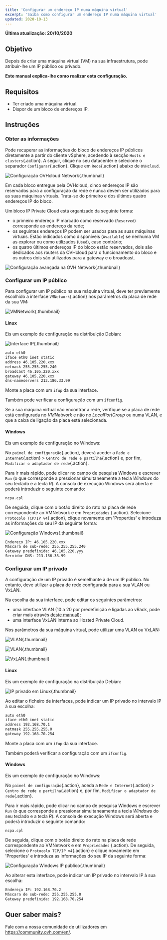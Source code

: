 ```yaml
---
title: 'Configurar um endereço IP numa máquina virtual'
excerpt: 'Saiba como configurar um endereço IP numa máquina virtual'
updated: 2020-10-13
---
```


**Última atualização: 20/10/2020**

## Objetivo

Depois de criar uma máquina virtual (VM) na sua infraestrutura, pode atribuir-lhe um IP público ou privado.

**Este manual explica-lhe como realizar esta configuração.**

## Requisitos

- Ter criado uma máquina virtual.
- Dispor de um bloco de endereços IP.

## Instruções

### Obter as informações

Pode recuperar as informações do bloco de endereços IP públicos diretamente a partir do cliente vSphere, acedendo à secção `Hosts e clusters`{.action}. A seguir, clique no seu datacenter e selecione o separador `Configurar`{.action}. Clique em `Rede`{.action} abaixo de `OVHcloud`.

![Configuração OVHcloud Network](images/01config_ip_ovh_network.png){.thumbnail}

Em cada bloco entregue pela OVHcloud, cinco endereços IP são reservados para a configuração da rede e nunca devem ser utilizados para as suas máquinas virtuais. Trata-se do primeiro e dos últimos quatro endereços IP do bloco.

Um bloco IP Private Cloud está organizado da seguinte forma:

- o primeiro endereço IP marcado como reservado (`Reserved`) corresponde ao endereço da rede;
- os seguintes endereços IP podem ser usados para as suas máquinas virtuais. Estão indicados como disponíveis (`Available`) se nenhuma VM as explorar ou como utilizados (`Used`), caso contrário;
- os quatro últimos endereços IP do bloco estão reservados, dois são dedicados aos routers da OVHcloud para o funcionamento do bloco e os outros dois são utilizados para a gateway e o broadcast.

![Configuração avançada na OVH Network](images/02config_ip_ovh_network_advanced.png){.thumbnail}

### Configurar um IP público

Para configurar um IP público na sua máquina virtual, deve ter previamente escolhido a interface `VMNetwork`{.action} nos parâmetros da placa de rede da sua VM:

![VMNetwork](images/03vmnetwork.png){.thumbnail}

#### Linux

Eis um exemplo de configuração na distribuição Debian:

![Interface IP](images/config_ip_interfaces.jpg){.thumbnail}

```sh
auto eth0
iface eth0 inet static
address 46.105.220.xxx
netmask 255.255.255.240
broadcast 46.105.220.xxx
gateway 46.105.220.xxx
dns-nameservers 213.186.33.99
```

Monte a placa com um `ifup` da sua interface.

Também pode verificar a configuração com um `ifconfig`.

Se a sua máquina virtual não encontrar a rede, verifique se a placa de rede está configurada no *VMNetwork* e não no *LocalPortGroup* ou numa VLAN, e que a caixa de ligação da placa está selecionada.

#### Windows

Eis um exemplo de configuração no Windows:

No `painel de configuração`{.action}, deverá aceder a `Rede e Internet`{.action} > `Centro de rede e partilha`{.action} e, por fim, `Modificar o adaptador de rede`{.action}.

Para ir mais rápido, pode clicar no campo de pesquisa Windows e escrever `Run` (o que corresponde a pressionar simultaneamente a tecla *Windows* do seu teclado e a tecla *R*). A consola de execução Windows será aberta e poderá introduzir o seguinte comando:

```shell
ncpa.cpl
```

De seguida, clique com o botão direito do rato na placa de rede correspondente ao VMNetwork e em `Propriedades` {.action). Selecione `Protocolo TCP/IP v4`{.action}, clique novamente em 'Properties' e introduza as informações do seu IP da seguinte forma:

![Configuração Windows](images/config_ip_windows.jpg){.thumbnail}

```sh
Endereço IP: 46.105.220.xxx
Máscara de sub-rede: 255.255.255.240
Gateway predefinida: 46.105.220.yyy
Servidor DNS: 213.186.33.99
```

### Configurar um IP privado

A configuração de um IP privado é semelhante à de um IP público. No entanto, deve utilizar a placa de rede configurada para a sua VLAN ou VxLAN.

Na escolha da sua interface, pode editar os seguintes parâmetros:

- uma interface VLAN (10 a 20 por predefinição e ligadas ao vRack, pode criar mais através [deste manual](/pages/cloud/private-cloud/creation_vlan));
- uma interface VxLAN interna ao Hosted Private Cloud.

Nos parâmetros da sua máquina virtual, pode utilizar uma VLAN ou VxLAN:

![VLAN](images/04vlanBis.png){.thumbnail}

![VLAN](images/05vlan.png){.thumbnail}

![VxLAN](images/06vxlan.png){.thumbnail}

#### Linux

Eis um exemplo de configuração na distribuição Debian:

![IP privado em Linux](images/linux_private.PNG){.thumbnail}

Ao editar o ficheiro de interfaces, pode indicar um IP privado no intervalo IP à sua escolha:

```sh
auto eth0
iface eth0 inet static
address 192.168.70.1
netmask 255.255.255.0
gateway 192.168.70.254
```

Monte a placa com um `ifup` da sua interface.

Também poderá verificar a configuração com um `ifconfig`.

#### Windows

Eis um exemplo de configuração no Windows:

No `painel de configuração`{.action}, aceda a `Rede e Internet`{.action} > `Centro de rede e partilha`{.action} e, por fim, `Modificar o adaptador de rede`{.action}.

Para ir mais rápido, pode clicar no campo de pesquisa Windows e escrever `Run` (o que corresponde a pressionar simultaneamente a tecla *Windows* do seu teclado e a tecla *R*). A consola de execução Windows será aberta e poderá introduzir o seguinte comando:

```shell
ncpa.cpl
```

De seguida, clique com o botão direito do rato na placa de rede correspondente ao VMNetwork e em `Propriedades` {.action). De seguida, selecione o `Protocolo TCP/IP v4`{.action} e clique novamente em 'Properties' e introduza as informações do seu IP da seguinte forma:

![Configuração Windows IP público](images/windows_private.PNG){.thumbnail}

Ao alterar esta interface, pode indicar um IP privado no intervalo IP à sua escolha:

```sh
Endereço IP: 192.168.70.2
Máscara de sub-rede: 255.255.255.0
Gateway predefinida: 192.168.70.254
```


## Quer saber mais?

Fale com a nossa comunidade de utilizadores em <https://community.ovh.com/en/>.
